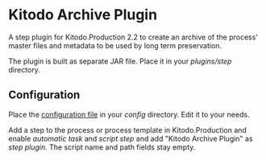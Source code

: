 # Kitodo Archive Plugin

A step plugin for Kitodo.Production 2.2 to create an archive of the process' master files and metadata to be used by long term preservation.

The plugin is built as separate JAR file. Place it in your *plugins/step* directory.

## Configuration

Place the [configuration file](kitodo_archive_plugin.xml) in your *config* directory. Edit it to your needs.

Add a step to the process or process template in Kitodo.Production and enable *automatic task* and *script step* and add "Kitodo Archive Plugin" as *step plugin*. The script name and path fields stay empty.
